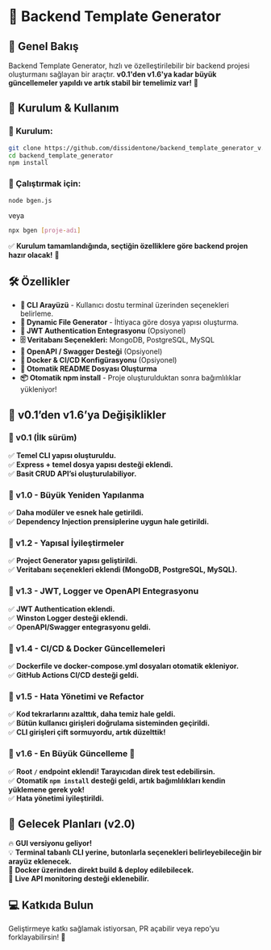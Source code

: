 # 🚀 Backend Template Generator

## 📖 Genel Bakış
Backend Template Generator, hızlı ve özelleştirilebilir bir backend projesi oluşturmanı sağlayan bir araçtır. **v0.1'den v1.6'ya kadar büyük güncellemeler yapıldı ve artık stabil bir temelimiz var!** 🚀

## 🚀 Kurulum & Kullanım
### 📌 Kurulum:
```sh
git clone https://github.com/dissidentone/backend_template_generator_v.0.1.git
cd backend_template_generator
npm install
```

### 📌 Çalıştırmak için:
```sh
node bgen.js
```
veya
```sh
npx bgen [proje-adı]
```

✅ **Kurulum tamamlandığında, seçtiğin özelliklere göre backend projen hazır olacak!** 🎉

## 🛠 Özellikler
- **🔧 CLI Arayüzü** - Kullanıcı dostu terminal üzerinden seçenekleri belirleme.
- **📂 Dynamic File Generator** - İhtiyaca göre dosya yapısı oluşturma.
- **🔑 JWT Authentication Entegrasyonu** (Opsiyonel)
- **🗄️ Veritabanı Seçenekleri:** MongoDB, PostgreSQL, MySQL
- **📜 OpenAPI / Swagger Desteği** (Opsiyonel)
- **🐳 Docker & CI/CD Konfigürasyonu** (Opsiyonel)
- **📜 Otomatik README Dosyası Oluşturma**
- **📦 Otomatik npm install** - Proje oluşturulduktan sonra bağımlılıklar yükleniyor!

## 📌 v0.1’den v1.6’ya Değişiklikler
### 🔹 v0.1 (İlk sürüm)
✅ **Temel CLI yapısı oluşturuldu.**  
✅ **Express + temel dosya yapısı desteği eklendi.**  
✅ **Basit CRUD API’si oluşturulabiliyor.**  

### 🔹 v1.0 - Büyük Yeniden Yapılanma
✅ **Daha modüler ve esnek hale getirildi.**  
✅ **Dependency Injection prensiplerine uygun hale getirildi.**  

### 🔹 v1.2 - Yapısal İyileştirmeler
✅ **Project Generator yapısı geliştirildi.**  
✅ **Veritabanı seçenekleri eklendi (MongoDB, PostgreSQL, MySQL).**  

### 🔹 v1.3 - JWT, Logger ve OpenAPI Entegrasyonu
✅ **JWT Authentication eklendi.**  
✅ **Winston Logger desteği eklendi.**  
✅ **OpenAPI/Swagger entegrasyonu geldi.**  

### 🔹 v1.4 - CI/CD & Docker Güncellemeleri
✅ **Dockerfile ve docker-compose.yml dosyaları otomatik ekleniyor.**  
✅ **GitHub Actions CI/CD desteği geldi.**  

### 🔹 v1.5 - Hata Yönetimi ve Refactor
✅ **Kod tekrarlarını azalttık, daha temiz hale geldi.**  
✅ **Bütün kullanıcı girişleri doğrulama sisteminden geçirildi.**  
✅ **CLI girişleri çift sormuyordu, artık düzelttik!**  

### 🔹 v1.6 - En Büyük Güncelleme 🚀
✅ **Root `/` endpoint eklendi! Tarayıcıdan direk test edebilirsin.**  
✅ **Otomatik `npm install` desteği geldi, artık bağımlılıkları kendin yüklemene gerek yok!**  
✅ **Hata yönetimi iyileştirildi.**  

## 🎯 Gelecek Planları (v2.0)
🔥 **GUI versiyonu geliyor!**  
💡 **Terminal tabanlı CLI yerine, butonlarla seçenekleri belirleyebileceğin bir arayüz eklenecek.**  
🐳 **Docker üzerinden direkt build & deploy edilebilecek.**  
📡 **Live API monitoring desteği eklenebilir.**  

## 💻 Katkıda Bulun
Geliştirmeye katkı sağlamak istiyorsan, PR açabilir veya repo’yu forklayabilirsin! 💪
